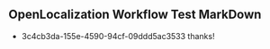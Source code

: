 ## OpenLocalization Workflow Test MarkDown
* 3c4cb3da-155e-4590-94cf-09ddd5ac3533 thanks!

<!--HONumber=Jul16_HO4-->


